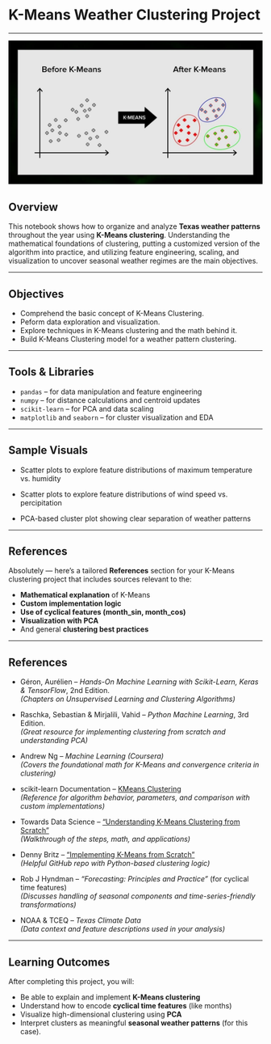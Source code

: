 

# **K-Means Weather Clustering Project**  
___

![alt text](../../imgs/k-means_clustering.jpg)

## **Overview**  

This notebook shows how to organize and analyze **Texas weather patterns** throughout the year using **K-Means clustering**.  Understanding the mathematical foundations of clustering, putting a customized version of the algorithm into practice, and utilizing feature engineering, scaling, and visualization to uncover seasonal weather regimes are the main objectives.

---

## **Objectives**  

- Comprehend the basic concept of K-Means Clustering.
- Peform data exploration and visualization.
- Explore techniques in K-Means clustering and the math behind it.
- Build K-Means Clustering model for a weather pattern clustering.

---

## **Tools & Libraries**  

- `pandas` – for data manipulation and feature engineering  
- `numpy` – for distance calculations and centroid updates  
- `scikit-learn` – for PCA and data scaling  
- `matplotlib` and `seaborn` – for cluster visualization and EDA

---

## **Sample Visuals**  

- Scatter plots to explore feature distributions of maximum temperature vs. humidity

- Scatter plots to explore feature distributions of wind speed vs. percipitation

- PCA-based cluster plot showing clear separation of weather patterns  


---

## **References**  

Absolutely — here’s a tailored **References** section for your K-Means clustering project that includes sources relevant to the:

- **Mathematical explanation** of K-Means  
- **Custom implementation logic**  
- **Use of cyclical features (month_sin, month_cos)**  
- **Visualization with PCA**  
- And general **clustering best practices**

---

## **References**

- Géron, Aurélien – *Hands-On Machine Learning with Scikit-Learn, Keras & TensorFlow*, 2nd Edition.  
  *(Chapters on Unsupervised Learning and Clustering Algorithms)*

- Raschka, Sebastian & Mirjalili, Vahid – *Python Machine Learning*, 3rd Edition.  
  *(Great resource for implementing clustering from scratch and understanding PCA)*

- Andrew Ng – *Machine Learning (Coursera)*  
  *(Covers the foundational math for K-Means and convergence criteria in clustering)*

- scikit-learn Documentation – [KMeans Clustering](https://scikit-learn.org/stable/modules/clustering.html#k-means)  
  *(Reference for algorithm behavior, parameters, and comparison with custom implementations)*

- Towards Data Science – [“Understanding K-Means Clustering from Scratch”](https://towardsdatascience.com/k-means-clustering-algorithm-applications-evaluation-methods-and-drawbacks-aa03e644b48a)  
  *(Walkthrough of the steps, math, and applications)*

- Denny Britz – [“Implementing K-Means from Scratch”](https://github.com/dennybritz/algorithms)  
  *(Helpful GitHub repo with Python-based clustering logic)*

- Rob J Hyndman – *“Forecasting: Principles and Practice”* (for cyclical time features)  
  *(Discusses handling of seasonal components and time-series-friendly transformations)*

- NOAA & TCEQ – *Texas Climate Data*  
  *(Data context and feature descriptions used in your analysis)*

---

## **Learning Outcomes**

After completing this project, you will:

- Be able to explain and implement **K-Means clustering**
- Understand how to encode **cyclical time features** (like months) 
- Visualize high-dimensional clustering using **PCA**
- Interpret clusters as meaningful **seasonal weather patterns** (for this case).
